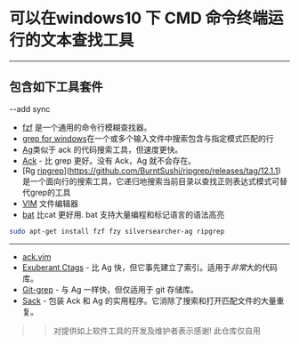 # 可以在windows10 下 CMD 命令终端运行的文本查找工具

---

## 包含如下工具套件

--add sync 

- [fzf](https://github.com/junegunn/fzf.git) 是一个通用的命令行模糊查找器。
- [grep for windows](http://gnuwin32.sourceforge.net/packages/grep.htm)在一个或多个输入文件中搜索包含与指定模式匹配的行
- [Ag](https://github.com/ggreer/the_silver_searcher
)类似于 ack 的代码搜索工具，但速度更快。
- [Ack](https://github.com/petdance/ack3) - 比 grep 更好。没有 Ack，Ag 就不会存在。
- [Rg [ripgrep](https://github.com/BurntSushi/ripgrep)](https://github.com/BurntSushi/ripgrep/releases/tag/12.1.1)  是一个面向行的搜索工具，它递归地搜索当前目录以查找正则表达式模式可替代grep的工具
- [VIM](https://www.vim.org/) 文件编辑器
- [bat](https://github.com/sharkdp/bat) 比cat 更好用. bat 支持大量编程和标记语言的语法高亮

```bash
sudo apt-get install fzf fzy silversearcher-ag ripgrep
```
---

- [ack.vim](https://github.com/mileszs/ack.vim)
- [Exuberant Ctags](http://ctags.sourceforge.net/) - 比 Ag 快，但它事先建立了索引。适用于*非常*大的代码库。
- [Git-grep](http://git-scm.com/docs/git-grep) - 与 Ag 一样快，但仅适用于 git 存储库。
- [Sack](https://github.com/sampson-chen/sack) - 包装 Ack 和 Ag 的实用程序。它消除了搜索和打开匹配文件的大量重复。

>> 对提供如上软件工具的开发及维护者表示感谢!
>> 此仓库仅自用
